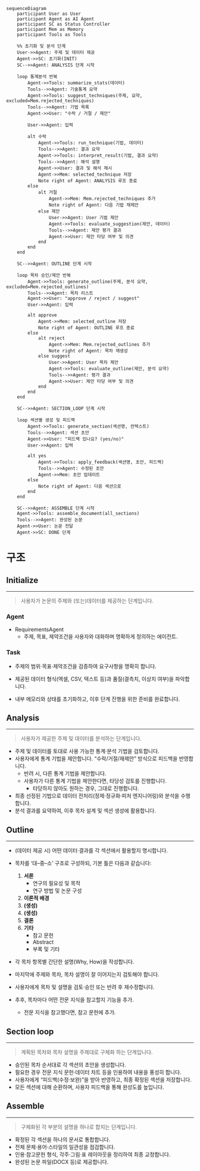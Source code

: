 ```mermaid
sequenceDiagram
    participant User as User
    participant Agent as AI Agent
    participant SC as Status Controller
    participant Mem as Memory
    participant Tools as Tools

    %% 초기화 및 분석 단계
    User->>Agent: 주제 및 데이터 제공
    Agent->>SC: 초기화(INIT)
    SC-->>Agent: ANALYSIS 단계 시작

    loop 통계분석 반복
        Agent->>Tools: summarize_stats(데이터)
        Tools-->>Agent: 기술통계 요약
        Agent->>Tools: suggest_techniques(주제, 요약, excluded=Mem.rejected_techniques)
        Tools-->>Agent: 기법 목록
        Agent->>User: "수락 / 거절 / 제안"

        User->>Agent: 입력

        alt 수락
            Agent->>Tools: run_technique(기법, 데이터)
            Tools-->>Agent: 결과 요약
            Agent->>Tools: interpret_result(기법, 결과 요약)
            Tools-->>Agent: 해석 설명
            Agent->>User: 결과 및 해석 제시
            Agent->>Mem: selected_technique 저장
            Note right of Agent: ANALYSIS 루프 종료
        else
            alt 거절
                Agent->>Mem: Mem.rejected_techniques 추가
                Note right of Agent: 다음 기법 재제안
            else 제안
                User->>Agent: User 기법 제안
                Agent->>Tools: evaluate_suggestion(제안, 데이터)
                Tools-->>Agent: 제안 평가 결과
                Agent->>User: 제안 타당 여부 및 의견
            end
        end
    end

    SC-->>Agent: OUTLINE 단계 시작

    loop 목차 승인/제안 반복
        Agent->>Tools: generate_outline(주제, 분석 요약, excluded=Mem.rejected_outlines)
        Tools-->>Agent: 목차 리스트
        Agent->>User: "approve / reject / suggest"
        User->>Agent: 입력

        alt approve
            Agent->>Mem: selected_outline 저장
            Note right of Agent: OUTLINE 루프 종료
        else
            alt reject
                Agent->>Mem: Mem.rejected_outlines 추가
                Note right of Agent: 목차 재생성
            else suggest
                User->>Agent: User 목차 제안
                Agent->>Tools: evaluate_outline(제안, 분석 요약)
                Tools-->>Agent: 평가 결과
                Agent->>User: 제안 타당 여부 및 의견
            end
        end
    end

    SC-->>Agent: SECTION_LOOP 단계 시작

    loop 섹션별 생성 및 피드백
        Agent->>Tools: generate_section(섹션명, 컨텍스트)
        Tools-->>Agent: 섹션 초안
        Agent->>User: "피드백 있나요? (yes/no)"
        User->>Agent: 입력

        alt yes
            Agent->>Tools: apply_feedback(섹션명, 초안, 피드백)
            Tools-->>Agent: 수정된 초안
            Agent->>Mem: 초안 업데이트
        else
            Note right of Agent: 다음 섹션으로
        end
    end

    SC-->>Agent: ASSEMBLE 단계 시작
    Agent->>Tools: assemble_document(all_sections)
    Tools-->>Agent: 완성된 논문
    Agent->>User: 논문 전달
    Agent->>SC: DONE 단계

```

# 구조

## Initialize

---

> 사용자가 논문의 주제와 (또는)데이터를 제공하는 단계입니다.

### Agent

- RequirementsAgent
  - 주제, 목표, 제약조건을 사용자와 대화하며 명확하게 정의하는 에이전트.

### Task

- 주제의 범위·목표·제약조건을 검증하여 요구사항을 명확히 합니다.
- 제공된 데이터 형식(엑셀, CSV, 텍스트 등)과 품질(결측치, 이상치 여부)을 파악합니다.

- 내부 메모리와 상태를 초기화하고, 이후 단계 진행을 위한 준비를 완료합니다.

## Analysis

---

> 사용자가 제공한 주제 및 데이터를 분석하는 단계입니다.

- 주제 및 데이터를 토대로 사용 가능한 통계·분석 기법을 검토합니다.
- 사용자에게 통계 기법을 제안합니다. “수락/거절/재제안” 방식으로 피드백을 반영합니다.
  - 반려 시, 다른 통계 기법을 제안합니다.
  - 사용자가 다른 통계 기법을 제안한다면, 타당성 검토를 진행합니다.
    - 타당하지 않아도 원하는 경우, 그대로 진행합니다.
- 최종 선정된 기법으로 데이터 전처리(정제·정규화·피처 엔지니어링)와 분석을 수행합니다.
- 분석 결과를 요약하여, 이후 목차 설계 및 섹션 생성에 활용합니다.

## Outline

---

- (데이터 제공 시) 어떤 데이터·결과를 각 섹션에서 활용할지 명시합니다.
- 목차를 ‘대–중–소’ 구조로 구성하되, 기본 틀은 다음과 같습니다:
  1. **서론**
     - 연구의 필요성 및 목적
     - 연구 방법 및 논문 구성
  2. **이론적 배경**
  3. **(생성)**
  4. **(생성)**
  5. **결론**
  6. **기타**
     - 참고 문헌
     - Abstract
     - 부록 및 기타
- 각 목차 항목별 간단한 설명(Why, How)을 작성합니다.
- 마지막에 주제와 목차, 목차 설명이 잘 이어지는지 검토해야 합니다.
- 사용자에게 목차 및 설명을 검토·승인 또는 반려 후 재수정합니다.

- 추후, 목차마다 어떤 전문 지식을 참고할지 기능을 추가.
  - 전문 지식을 참고했다면, 참고 문헌에 추가.

## Section loop

---

> 계획된 목차와 목차 설명을 주제대로 구체화 하는 단계입니다.

- 승인된 목차 순서대로 각 섹션의 초안을 생성합니다.
- 필요한 경우 전문 지식 문헌·데이터 차트 등을 인용하여 내용을 풍성히 합니다.
- 사용자에게 “피드백(수정·보완)”을 받아 반영하고, 최종 확정된 섹션을 저장합니다.
- 모든 섹션에 대해 순환하며, 사용자 피드백을 통해 완성도를 높입니다.

## Assemble

---

> 구체화된 각 부분의 설명을 하나로 합치는 단계입니다.

- 확정된 각 섹션을 하나의 문서로 통합합니다.
- 전체 문체·용어·스타일의 일관성을 점검합니다.
- 인용·참고문헌 형식, 각주·그림·표 레이아웃을 정리하여 최종 교정합니다.
- 완성된 논문 파일(DOCX 등)로 제공합니다.
